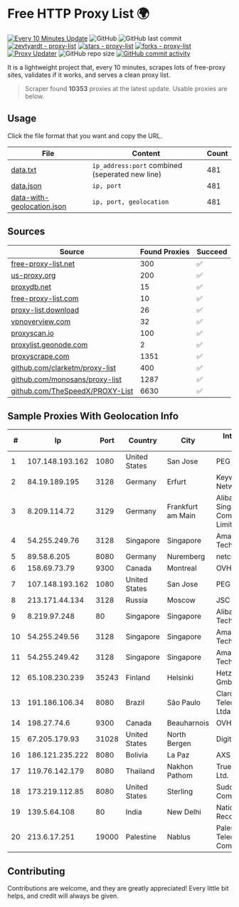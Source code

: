 
# Free HTTP Proxy List 🌍

[![Every 10 Minutes Update](https://github.com/mertguvencli/http-proxy-list/actions/workflows/main.yml/badge.svg?branch=main)](https://github.com/mertguvencli/http-proxy-list/actions/workflows/main.yml)
![GitHub](https://img.shields.io/github/license/mertguvencli/http-proxy-list)
![GitHub last commit](https://img.shields.io/github/last-commit/mertguvencli/http-proxy-list)
[![zevtyardt - proxy-list](https://img.shields.io/static/v1?label=zevtyardt&message=proxy-list&color=blue&logo=github)](https://github.com/zevtyardt/proxy-list "Go to GitHub repo")
[![stars - proxy-list](https://img.shields.io/github/stars/zevtyardt/proxy-list?style=social)](https://github.com/zevtyardt/proxy-list)
[![forks - proxy-list](https://img.shields.io/github/forks/zevtyardt/proxy-list?style=social)](https://github.com/zevtyardt/proxy-list)
[![Proxy Updater](https://github.com/zevtyardt/proxy-list/workflows/Proxy%20Updater/badge.svg)](https://github.com/zevtyardt/proxy-list/actions?query=workflow:"Proxy+Updater")
![GitHub repo size](https://img.shields.io/github/repo-size/zevtyardt/proxy-list)
[![GitHub commit activity](https://img.shields.io/github/commit-activity/m/zevtyardt/proxy-list?logo=commits)](https://github.com/zevtyardt/proxy-list/commits/main)

It is a lightweight project that, every 10 minutes, scrapes lots of free-proxy sites, validates if it works, and serves a clean proxy list.

> Scraper found **10353** proxies at the latest update. Usable proxies are below.

## Usage

Click the file format that you want and copy the URL.

|File|Content|Count|
|----|-------|-----|
|[data.txt](https://raw.githubusercontent.com/mertguvencli/http-proxy-list/main/proxy-list/data.txt)|`ip_address:port` combined (seperated new line)|481|
|[data.json](https://raw.githubusercontent.com/mertguvencli/http-proxy-list/main/proxy-list/data.json)|`ip, port`|481|
|[data-with-geolocation.json](https://raw.githubusercontent.com/mertguvencli/http-proxy-list/main/proxy-list/data-with-geolocation.json)|`ip, port, geolocation`|481|

## Sources

|Source|Found Proxies|Succeed|
|------|-------------|-------|
|[free-proxy-list.net](https://free-proxy-list.net)|300|✅|
|[us-proxy.org](https://www.us-proxy.org)|200|✅|
|[proxydb.net](http://proxydb.net)|15|✅|
|[free-proxy-list.com](https://free-proxy-list.com/?page=&port=&type%5B%5D=http&type%5B%5D=https&up_time=0&search=Search)|10|✅|
|[proxy-list.download](https://www.proxy-list.download/HTTP)|26|✅|
|[vpnoverview.com](https://vpnoverview.com/privacy/anonymous-browsing/free-proxy-servers)|32|✅|
|[proxyscan.io](https://www.proxyscan.io)|100|✅|
|[proxylist.geonode.com](https://proxylist.geonode.com/api/proxy-list?limit=300&page=1&sort_by=lastChecked&sort_type=desc&protocols=http,https)|2|✅|
|[proxyscrape.com](https://api.proxyscrape.com/v2/?request=displayproxies&protocol=http&timeout=10000&country=all&ssl=all&anonymity=all)|1351|✅|
|[github.com/clarketm/proxy-list](https://raw.githubusercontent.com/clarketm/proxy-list/master/proxy-list-raw.txt)|400|✅|
|[github.com/monosans/proxy-list](https://raw.githubusercontent.com/monosans/proxy-list/main/proxies/http.txt)|1287|✅|
|[github.com/TheSpeedX/PROXY-List](https://raw.githubusercontent.com/TheSpeedX/PROXY-List/master/http.txt)|6630|✅|


## Sample Proxies With Geolocation Info

|#|Ip|Port|Country|City|Internet Service Provider|
|-|--|----|-------|----|-------------------------|
|1|107.148.193.162|1080|United States|San Jose|PEG TECH INC|
|2|84.19.189.195|3128|Germany|Erfurt|Keyweb AG IP Network|
|3|8.209.114.72|3129|Germany|Frankfurt am Main|Alibaba.com Singapore E-Commerce Private Limited|
|4|54.255.249.76|3128|Singapore|Singapore|Amazon Technologies Inc.|
|5|89.58.6.205|8080|Germany|Nuremberg|netcup GmbH|
|6|158.69.73.79|9300|Canada|Montreal|OVH SAS|
|7|107.148.193.162|1080|United States|San Jose|PEG TECH INC|
|8|213.171.44.134|3128|Russia|Moscow|JSC Comcor|
|9|8.219.97.248|80|Singapore|Singapore|Alibaba (US) Technology Co., Ltd.|
|10|54.255.249.56|3128|Singapore|Singapore|Amazon Technologies Inc.|
|11|54.255.249.42|3128|Singapore|Singapore|Amazon Technologies Inc.|
|12|65.108.230.239|35243|Finland|Helsinki|Hetzner Online GmbH|
|13|191.186.106.34|8080|Brazil|São Paulo|Claro NXT Telecomunicacoes Ltda|
|14|198.27.74.6|9300|Canada|Beauharnois|OVH SAS|
|15|67.205.179.93|31028|United States|North Bergen|DigitalOcean, LLC|
|16|186.121.235.222|8080|Bolivia|La Paz|AXS Bolivia S. A.|
|17|119.76.142.179|8080|Thailand|Nakhon Pathom|True Internet Co., Ltd.|
|18|173.219.112.85|8080|United States|Sterling|Suddenlink Communications|
|19|139.5.64.108|80|India|New Delhi|National Crime Records Bureau|
|20|213.6.17.251|19000|Palestine|Nablus|Palestine Telecommunications Company|



## Contributing

Contributions are welcome, and they are greatly appreciated! Every
little bit helps, and credit will always be given.

